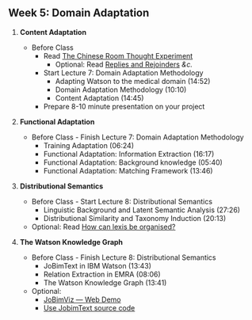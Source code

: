 ## Week 5: Domain Adaptation

1. __Content Adaptation__  
    - Before Class 
        + Read [The Chinese Room Thought Experiment](http://www.iep.utm.edu/chineser/#H1)
            * Optional: Read [Replies and Rejoinders](http://www.iep.utm.edu/chineser/#H2) _&c._
        + Start Lecture 7: Domain Adaptation Methodology
            * Adapting Watson to the medical domain (14:52)
            * Domain Adaptation Methodology (10:10)
            * Content Adaptation (14:45)
        + Prepare 8-10 minute presentation on your project

2. __Functional Adaptation__
    - Before Class - Finish Lecture 7: Domain Adaptation Methodology
        + Training Adaptation (06:24)
        + Functional Adaptation: Information Extraction (16:17)
        + Functional Adaptation: Background knowledge (05:40)
        + Functional Adaptation: Matching Framework (13:46)

3. __Distributional Semantics__
    - Before Class - Start Lecture 8: Distributional Semantics
        + Linguistic Background and Latent Semantic Analysis (27:26)
        + Distributional Similarity and Taxonomy Induction (20:13)  
    - Optional: Read [How can lexis be organised?](https://courses.nus.edu.sg/course/elltankw/history/Vocab/B.htm) 

4. __The Watson Knowledge Graph__
    - Before Class - Finish Lecture 8: Distributional Semantics
        + JoBimText in IBM Watson (13:43)
        + Relation Extraction in EMRA (08:06)
        + The Watson Knowledge Graph (13:41)
    - Optional:
        + [JoBimViz — Web Demo](http://maggie.lt.informatik.tu-darmstadt.de/jobimviz/)
        + [Use JobimText source code](http://sourceforge.net/p/jobimtext/wiki/jobimtext_programming/)
